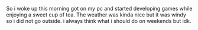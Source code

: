 So i woke up this morning got on my pc and started developing games while enjoying a sweet cup of tea. The weather was kinda nice but it was windy so i did not go outside.
i always think what i should do on weekends but idk.
